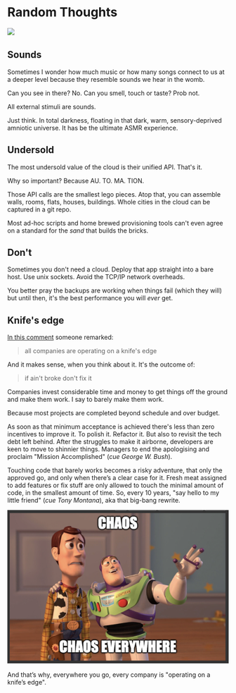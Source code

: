 # Random Thoughts

[<img src="https://img.shields.io/badge/Mildly-Interesting-brightgreen">](/tags/mildly-interesting)


## Sounds

Sometimes I wonder how much music or how many songs connect to us at a
deeper level because they resemble sounds we hear in the womb.

Can you see in there? No. Can you smell, touch or taste? Prob not.

All external stimuli are sounds.

Just think. In total darkness, floating in that dark, warm,
sensory-deprived amniotic universe. It has be the ultimate ASMR
experience.


## Undersold

The most undersold value of the cloud is their unified API. That's it.

Why so important? Because AU. TO. MA. TION.

Those API calls are the smallest lego pieces. Atop that, you can
assemble walls, rooms, flats, houses, buildings. Whole cities in the
cloud can be captured in a git repo.

Most ad-hoc scripts and home brewed provisioning tools can't even agree
on a standard for the _sand_ that builds the bricks.


## Don't

Sometimes you don't need a cloud. Deploy that app straight into a bare
host. Use unix sockets. Avoid the TCP/IP network overheads.

You better pray the backups are working when things fail (which they
will) but until then, it's the best performance you will _ever_ get.


## Knife's edge

[In this comment](https://news.ycombinator.com/item?id=39365187#39366352)
someone remarked:

> all companies are operating on a knife's edge

And it makes sense, when you think about it. It's the outcome of:

> if ain't broke don't fix it

Companies invest considerable time and money to get things off the
ground and make them work. I say to barely make them work.

Because most projects are completed beyond schedule and over budget.

As soon as that minimum acceptance is achieved there's less than zero
incentives to improve it. To polish it. Refactor it. But also to
revisit the tech debt left behind. After the struggles to make it
airborne, developers are keen to move to shinnier things. Managers
to end the apologising and proclaim "Mission Accomplished"
(_cue George W. Bush_).

Touching code that barely works becomes a risky adventure, that only
the approved go, and only when there’s a clear case for it. Fresh meat
assigned to add features or fix stuff are only allowed to touch the
minimal amount of code, in the smallest amount of time. So, every
10 years, "say hello to my little friend" (_cue Tony Montana_), aka
that big-bang rewrite.

![Chaos](https://raw.githubusercontent.com/jpedro/jpedro.github.io/master/.github/static/img/chaos-2.png)

And that’s why, everywhere you go, every company is "operating on a
knife’s edge".

